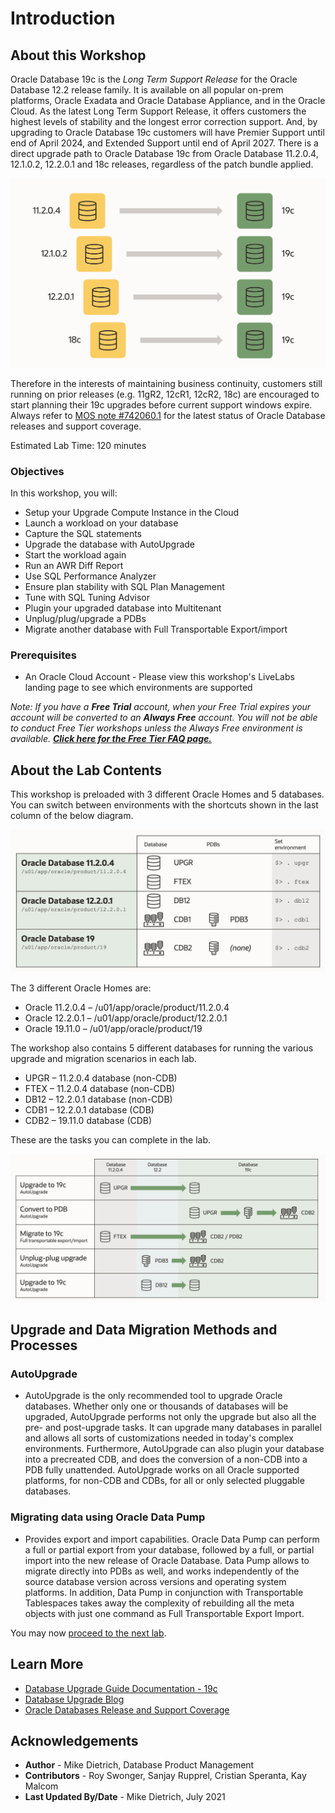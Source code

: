 # Introduction

## About this Workshop

Oracle Database 19c is the *Long Term Support Release* for the Oracle Database 12.2 release family. It is available on all popular on-prem platforms, Oracle Exadata and Oracle Database Appliance, and in the Oracle Cloud. As the latest Long Term Support Release, it offers customers the highest levels of stability and the longest error correction support. And, by upgrading to Oracle Database 19c customers will have Premier Support until end of April 2024, and Extended Support until end of April 2027.  There is a direct upgrade path to Oracle Database 19c from Oracle Database 11.2.0.4, 12.1.0.2, 12.2.0.1 and 18c releases, regardless of the patch bundle applied.

![](./images/releases_upgrade19c_LAB.png " ")

Therefore in the interests of maintaining business continuity,  customers still running on prior releases (e.g. 11gR2, 12cR1, 12cR2, 18c) are encouraged to start planning their 19c upgrades before current support windows expire. Always refer to [MOS note #742060.1](https://support.oracle.com/epmos/faces/DocumentDisplay?id=742060.1&displayIndex=1) for the latest status of Oracle Database releases and support coverage.

Estimated Lab Time: 120 minutes

  [](youtube:lOzL5irmuJo)

### Objectives

In this workshop, you will:
* Setup your Upgrade Compute Instance in the Cloud
* Launch a workload on your database
* Capture the SQL statements
* Upgrade the database with AutoUpgrade
* Start the workload again
* Run an AWR Diff Report
* Use SQL Performance Analyzer
* Ensure plan stability with SQL Plan Management
* Tune with SQL Tuning Advisor
* Plugin your upgraded database into Multitenant
* Unplug/plug/upgrade a PDBs
* Migrate another database with Full Transportable Export/import





### Prerequisites
* An Oracle Cloud Account - Please view this workshop's LiveLabs landing page to see which environments are supported

*Note: If you have a **Free Trial** account, when your Free Trial expires your account will be converted to an **Always Free** account. You will not be able to conduct Free Tier workshops unless the Always Free environment is available. **[Click here for the Free Tier FAQ page.](https://www.oracle.com/cloud/free/faq.html)***

## About the Lab Contents

This workshop is preloaded with 3 different Oracle Homes and 5 databases.
You can switch between environments with the shortcuts shown in the last column of the below diagram.

![](./images/databases_and_homes_upgrade19c_LAB.png " ")

The 3 different Oracle Homes are:

- Oracle 11.2.0.4 – /u01/app/oracle/product/11.2.0.4
- Oracle 12.2.0.1 – /u01/app/oracle/product/12.2.0.1
- Oracle 19.11.0 – /u01/app/oracle/product/19

The workshop also contains 5 different databases for running the various upgrade and migration scenarios in each lab.

- UPGR – 11.2.0.4 database (non-CDB)
- FTEX – 11.2.0.4 database (non-CDB)
- DB12 – 12.2.0.1 database (non-CDB)
- CDB1 – 12.2.0.1 database (CDB)
- CDB2 – 19.11.0 database (CDB)

These are the tasks you can complete in the lab.

![](./images/architecture_upgrade19c_LAB.png " ")



## Upgrade and Data Migration Methods and Processes

### AutoUpgrade

- AutoUpgrade is the only recommended tool to upgrade Oracle databases. Whether only one or thousands of databases will be upgraded, AutoUpgrade performs not only the upgrade but also all the pre- and post-upgrade tasks. It can upgrade many databases in parallel and allows all sorts of customizations needed in today's complex environments. Furthermore, AutoUpgrade can also plugin your database into a precreated CDB, and does the conversion of a non-CDB into a PDB fully unattended. AutoUpgrade works on all Oracle supported platforms, for non-CDB and CDBs, for all or only selected pluggable databases.

### Migrating data using Oracle Data Pump

- Provides export and import capabilities. Oracle Data Pump can perform a full or partial export from your database, followed by a full, or partial import into the new release of Oracle Database. Data Pump allows to migrate directly into PDBs as well, and works independently of the source database version across versions and operating system platforms. In addition, Data Pump in conjunction with Transportable Tablespaces takes away the complexity of rebuilding all the meta objects with just one command as Full Transportable Export Import.




You may now [proceed to the next lab](#next).

## Learn More

* [Database Upgrade Guide Documentation - 19c](https://docs.oracle.com/en/database/oracle/oracle-database/19/upgrd/intro-to-upgrading-oracle-database.html#GUID-FA024F34-A61A-4C4B-AA60-C123A9191A16)
* [Database Upgrade Blog](https://MikeDietrichDE.coms)
* [Oracle Databases Release and Support Coverage](https://support.oracle.com/epmos/faces/DocumentDisplay?id=742060.1&displayIndex=1)

## Acknowledgements
* **Author** - Mike Dietrich, Database Product Management
* **Contributors** -  Roy Swonger, Sanjay Rupprel, Cristian Speranta, Kay Malcom
* **Last Updated By/Date** - Mike Dietrich, July 2021
